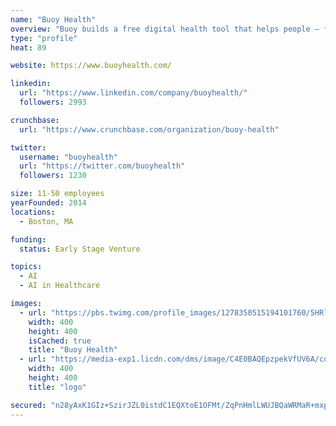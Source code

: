 ```yaml
---
name: "Buoy Health"
overview: "Buoy builds a free digital health tool that helps people – from the moment they get sick – start their health care on the right foot. Started by a team of doctors and computer scientists working at the Harvard Innovation Laboratory in Boston MA, Buoy was developed in direct response to the downward spiral we’ve all faced when we attempt to self-diagnose our symptoms online. Buoy leverages artificial intelligence – powered by advanced machine learning and proprietary granular data - to resemble an exchange you would have with your favorite doctor – to provide consumers with a real-time, accurate analysis of their symptoms and help them easily and quickly embark on the right path to getting better."
type: "profile"
heat: 89

website: https://www.buoyhealth.com/

linkedin:
  url: "https://www.linkedin.com/company/buoyhealth/"
  followers: 2993

crunchbase:
  url: "https://www.crunchbase.com/organization/buoy-health"

twitter:
  username: "buoyhealth"
  url: "https://twitter.com/buoyhealth"
  followers: 1230

size: 11-50 employees
yearFounded: 2014
locations:
  - Boston, MA

funding:
  status: Early Stage Venture

topics:
  - AI
  - AI in Healthcare

images:
  - url: "https://pbs.twimg.com/profile_images/1278350515194101760/5HRlAt2K_400x400.jpg"
    width: 400
    height: 400
    isCached: true
    title: "Buoy Health"
  - url: "https://media-exp1.licdn.com/dms/image/C4E0BAQEpzpekVfUV6A/company-logo_200_200/0?e=1594857600&v=beta&t=Or-YUZmwdDZCtBS9Z6ZsTOSzGxZ5ExEma_OUAiWXH7w"
    width: 400
    height: 400
    title: "logo"

secured: "n28yAxK1GIz+SzirJZL0istdC1EQXtoE1OFMt/ZqPnHmlLWUJBQaWRMaR+mxpYhgq/W0YDylyYsoGKzVYF14yJ/iKihCGR/yTZPd7V7HcrzvuUdO+v6SxoLS+T1GYVUz2CB5798G2IWiSuj2FiJMUPaMkPwRwZK07w6FFkhB8q6aNCiM8+zV0FkdsNVZZ7K9vArU6m6rwJLg3V2xfZt2BpJa1EHKZOoyysI0ZAGDwT9jo9Ro8cdRjeJDbCkr8jEo3Wzbo7+b03rJVHRXIKOJVay19TiBJrJvg/wZfKcB/LMoJs5FTVg3Gx6FOmdP6BJg/JQ40EDsOTKJaeiixsD9Qy9jBcIztl78CjMeqBIOSXdD+QtdE0nURVttQKPrlIoajpSyqr1JEFobZJhoP8oDSuoLwHIKpjWLRQubeErFW4Q=;gNaEMYfFg7fYFuwqULUCYA=="
---
```


